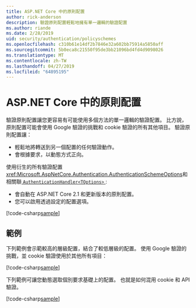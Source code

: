 ```yaml
---
title: ASP.NET Core 中的原則配置
author: rick-anderson
description: 驗證原則配置輕鬆地擁有單一邏輯的驗證配置
ms.author: riande
ms.date: 2/28/2019
uid: security/authentication/policyschemes
ms.openlocfilehash: c310b61e14df2b7846e32a602bb75914a5850aff
ms.sourcegitcommit: 5b0eca8c21550f95de3bb21096bd4fd4d9098026
ms.translationtype: MT
ms.contentlocale: zh-TW
ms.lasthandoff: 04/27/2019
ms.locfileid: "64895195"
---
```

# <a name="policy-schemes-in-aspnet-core"></a>ASP.NET Core 中的原則配置

驗證原則配置讓您更容易有可能使用多個方法的單一邏輯的驗證配置。 比方說，原則配置可能會使用 Google 驗證的挑戰和 cookie 驗證的所有其他項目。 驗證原則配置讓：

* 輕鬆地將轉送到另一個配置的任何驗證動作。
* 會根據要求，以動態方式正向。

使用衍生的所有驗證配置<xref:Microsoft.AspNetCore.Authentication.AuthenticationSchemeOptions>和相關聯[ `AuthenticationHandler<TOptions>` ](/dotnet/api/microsoft.aspnetcore.authentication.authenticationhandler-1):

* 會自動在 ASP.NET Core 2.1 和更新版本的原則配置。
* 您可以啟用透過設定的配置選項。

[!code-csharp[sample](policyschemes/samples/AuthenticationSchemeOptions.cs?name=snippet)]

## <a name="examples"></a>範例

下列範例會示範較高的層級配置，結合了較低層級的配置。 使用 Google 驗證的挑戰，並 cookie 驗證使用於其他所有項目：

[!code-csharp[sample](policyschemes/samples/Startup.cs?name=snippet1)]

下列範例可讓您動態選取個別要求基礎上的配置。 也就是如何混用 cookie 和 API 驗證。

 <!-- REVIEW, missing If set in public Func<HttpContext, string> ForwardDefaultSelector -->

[!code-csharp[sample](policyschemes/samples/Startup.cs?name=snippet2)]

